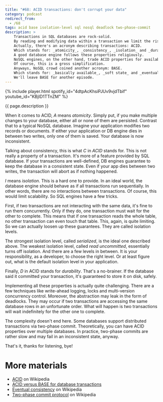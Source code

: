 ```yaml
---
title: "#68: ACID transactions: don't corrupt your data"
category: podcast
redirect_from:
  - /68
tags: acid base isolation-level sql nosql deadlock two-phase-commit
description: >
    Transactions in SQL databases are rock-solid.
    By reading and modifying data within a transaction we limit the risk of data corruption.
    Actually, there's an acronym describing transactions: ACID.
    Which stands for: _atomicity_, _consistency_, _isolation_ and _durability_.
    A good database engine follows these properties religiously.
    NoSQL engines, on the other hand, trade ACID properties for availability or speed.
    Of course, this is a gross simplification.
    Anyways, NoSQL crowd coined another acronym: BASE.
    Which stands for: _basically available_, _soft state_ and _eventually consistent_.
    We'll leave BASE for another episode.
---
```


{% include player.html spotify_id="4dtpAcKhsiPJUv9vjdTbif" youtube_id="KBjID1TTnZM" %}

{{ page.description }}

When it comes to ACID, _A_ means _atomicity_.
Simply put, if you make multiple changes to your database, either all or none of them are persisted.
Contrast that to a typical NoSQL database.
Imagine your application modifies two records or documents.
If either your application or DB engine dies in between two writes, only one of them is saved.
Your database is now inconsistent.

Talking about consistency, this is what _C_ in _ACID_ stands for.
This is not really a property of a transaction.
It's more of a feature provided by SQL database.
If your transactions are well-defined, DB engines guarantee to keep the database in a consistent state.
Even if your app dies between two writes, the transaction will abort as if nothing happened.

_I_ means _isolation_.
This is a hard one to provide.
In an ideal world, the database engine should behave as if all transactions run sequentially.
In other words, there are no interactions between transactions.
Of course, this would limit scalability.
So SQL engines have a few tricks.

First, if two transactions are not interacting with the same data, it's fine to run them concurrently.
Only if they do, one transaction must wait for the other to complete.
This means that if one transaction reads the whole table, no other transaction can even touch that table.
This, again, is quite limiting.
So we can actually loosen up these guarantees.
They are called isolation levels.

The strongest isolation level, called _serialized_, is the ideal one described above.
The weakest isolation level, called _read uncommitted_, essentially turns off isolation.
And there are a few levels in between.
It is your responsibility, as a developer, to choose the right level.
Or at least figure out, what is the default isolation level in your application.

Finally, _D_ in ACID stands for _durability_.
That's a no-brainer.
If the database said it committed your transaction, it's guaranteed to store it on disk, safely.

Implementing all these properties is actually quite challenging.
There are a few techniques like write-ahead logging, locks and multi-version concurrency control.
Moreover, the abstraction may leak in the form of deadlocks.
They may occur if two transactions are accessing the same database rows in an unfortunate order.
What will happen is two transactions will wait indefinitely for the other one to complete.

The complexity doesn't end here.
Some databases support distributed transactions via two-phase commit.
Theoretically, you can have ACID properties over multiple databases.
In practice, two-phase commits are rather slow and may fail in an inconsistent state, anyway.

That's it, thanks for listening, bye!

# More materials

* [ACID](https://en.wikipedia.org/wiki/ACID) on Wikipedia
* [ACID versus BASE for database transactions](https://www.johndcook.com/blog/2009/07/06/brewer-cap-theorem-base/)
* [Eventual consistency](https://en.wikipedia.org/wiki/Eventual_consistency) on Wikipedia
* [Two-phase commit protocol](https://en.wikipedia.org/wiki/Two-phase_commit_protocol) on Wikipedia
